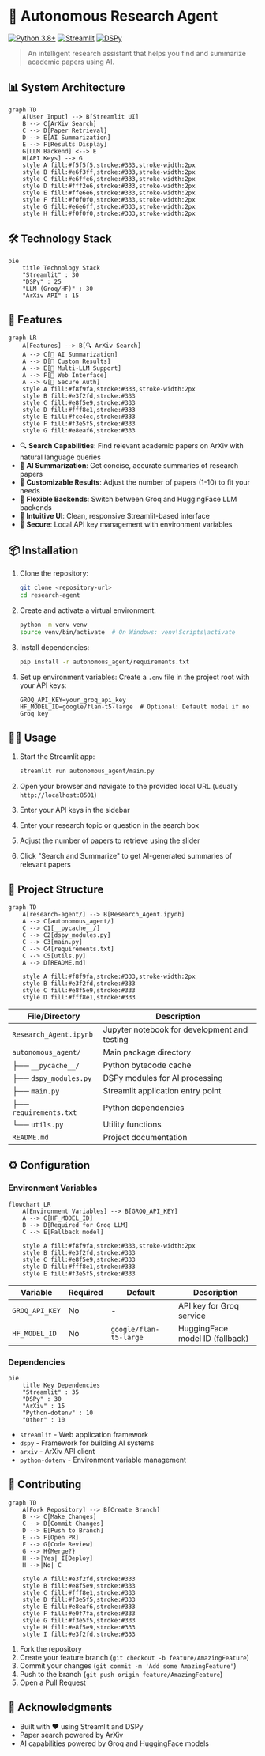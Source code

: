 # 🧠 Autonomous Research Agent

[![Python 3.8+](https://img.shields.io/badge/python-3.8+-blue.svg)](https://www.python.org/downloads/)
[![Streamlit](https://img.shields.io/badge/Streamlit-FF4B4B?style=flat&logo=streamlit&logoColor=white)](https://streamlit.io/)
[![DSPy](https://img.shields.io/badge/DSPy-FF6B6B?style=flat&logo=python&logoColor=white)](https://github.com/stanfordnlp/dspy)

> An intelligent research assistant that helps you find and summarize academic papers using AI.

## 📊 System Architecture

```mermaid
graph TD
    A[User Input] --> B[Streamlit UI]
    B --> C[ArXiv Search]
    C --> D[Paper Retrieval]
    D --> E[AI Summarization]
    E --> F[Results Display]
    G[LLM Backend] <--> E
    H[API Keys] --> G
    style A fill:#f5f5f5,stroke:#333,stroke-width:2px
    style B fill:#e6f3ff,stroke:#333,stroke-width:2px
    style C fill:#e6ffe6,stroke:#333,stroke-width:2px
    style D fill:#fff2e6,stroke:#333,stroke-width:2px
    style E fill:#ffe6e6,stroke:#333,stroke-width:2px
    style F fill:#f0f0f0,stroke:#333,stroke-width:2px
    style G fill:#e6e6ff,stroke:#333,stroke-width:2px
    style H fill:#f0f0f0,stroke:#333,stroke-width:2px
```

## 🛠 Technology Stack

```mermaid
pie
    title Technology Stack
    "Streamlit" : 30
    "DSPy" : 25
    "LLM (Groq/HF)" : 30
    "ArXiv API" : 15
```

## 🚀 Features

```mermaid
graph LR
    A[Features] --> B[🔍 ArXiv Search]
    A --> C[📝 AI Summarization]
    A --> D[🎯 Custom Results]
    A --> E[🔄 Multi-LLM Support]
    A --> F[🎨 Web Interface]
    A --> G[🔐 Secure Auth]
    style A fill:#f8f9fa,stroke:#333,stroke-width:2px
    style B fill:#e3f2fd,stroke:#333
    style C fill:#e8f5e9,stroke:#333
    style D fill:#fff8e1,stroke:#333
    style E fill:#fce4ec,stroke:#333
    style F fill:#f3e5f5,stroke:#333
    style G fill:#e8eaf6,stroke:#333
```

- 🔍 **Search Capabilities**: Find relevant academic papers on ArXiv with natural language queries
- 📝 **AI Summarization**: Get concise, accurate summaries of research papers
- 🎯 **Customizable Results**: Adjust the number of papers (1-10) to fit your needs
- 🔄 **Flexible Backends**: Switch between Groq and HuggingFace LLM backends
- 🎨 **Intuitive UI**: Clean, responsive Streamlit-based interface
- 🔐 **Secure**: Local API key management with environment variables

## 📦 Installation

1. Clone the repository:
   ```bash
   git clone <repository-url>
   cd research-agent
   ```

2. Create and activate a virtual environment:
   ```bash
   python -m venv venv
   source venv/bin/activate  # On Windows: venv\Scripts\activate
   ```

3. Install dependencies:
   ```bash
   pip install -r autonomous_agent/requirements.txt
   ```

4. Set up environment variables:
   Create a `.env` file in the project root with your API keys:
   ```env
   GROQ_API_KEY=your_groq_api_key
   HF_MODEL_ID=google/flan-t5-large  # Optional: Default model if no Groq key
   ```

## 🏃‍♂️ Usage

1. Start the Streamlit app:
   ```bash
   streamlit run autonomous_agent/main.py
   ```

2. Open your browser and navigate to the provided local URL (usually `http://localhost:8501`)

3. Enter your API keys in the sidebar

4. Enter your research topic or question in the search box

5. Adjust the number of papers to retrieve using the slider

6. Click "Search and Summarize" to get AI-generated summaries of relevant papers

## 📁 Project Structure

```mermaid
graph TD
    A[research-agent/] --> B[Research_Agent.ipynb]
    A --> C[autonomous_agent/]
    C --> C1[__pycache__/]
    C --> C2[dspy_modules.py]
    C --> C3[main.py]
    C --> C4[requirements.txt]
    C --> C5[utils.py]
    A --> D[README.md]
    
    style A fill:#f8f9fa,stroke:#333,stroke-width:2px
    style B fill:#e3f2fd,stroke:#333
    style C fill:#e8f5e9,stroke:#333
    style D fill:#fff8e1,stroke:#333
```

| File/Directory | Description |
|----------------|-------------|
| `Research_Agent.ipynb` | Jupyter notebook for development and testing |
| `autonomous_agent/` | Main package directory |
| ├── `__pycache__/` | Python bytecode cache |
| ├── `dspy_modules.py` | DSPy modules for AI processing |
| ├── `main.py` | Streamlit application entry point |
| ├── `requirements.txt` | Python dependencies |
| └── `utils.py` | Utility functions |
| `README.md` | Project documentation |

## ⚙️ Configuration

### Environment Variables

```mermaid
flowchart LR
    A[Environment Variables] --> B[GROQ_API_KEY]
    A --> C[HF_MODEL_ID]
    B --> D[Required for Groq LLM]
    C --> E[Fallback model]
    
    style A fill:#f8f9fa,stroke:#333,stroke-width:2px
    style B fill:#e3f2fd,stroke:#333
    style C fill:#e8f5e9,stroke:#333
    style D fill:#fff8e1,stroke:#333
    style E fill:#f3e5f5,stroke:#333
```

| Variable | Required | Default | Description |
|----------|----------|---------|-------------|
| `GROQ_API_KEY` | No | - | API key for Groq service |
| `HF_MODEL_ID` | No | `google/flan-t5-large` | HuggingFace model ID (fallback) |

### Dependencies

```mermaid
pie
    title Key Dependencies
    "Streamlit" : 35
    "DSPy" : 30
    "ArXiv" : 15
    "Python-dotenv" : 10
    "Other" : 10
```

- `streamlit` - Web application framework
- `dspy` - Framework for building AI systems
- `arxiv` - ArXiv API client
- `python-dotenv` - Environment variable management

## 🤝 Contributing

```mermaid
graph TD
    A[Fork Repository] --> B[Create Branch]
    B --> C[Make Changes]
    C --> D[Commit Changes]
    D --> E[Push to Branch]
    E --> F[Open PR]
    F --> G[Code Review]
    G --> H{Merge?}
    H -->|Yes| I[Deploy]
    H -->|No| C
    
    style A fill:#e3f2fd,stroke:#333
    style B fill:#e8f5e9,stroke:#333
    style C fill:#fff8e1,stroke:#333
    style D fill:#f3e5f5,stroke:#333
    style E fill:#e8eaf6,stroke:#333
    style F fill:#e0f7fa,stroke:#333
    style G fill:#f3e5f5,stroke:#333
    style H fill:#e8f5e9,stroke:#333
    style I fill:#e3f2fd,stroke:#333
```

1. Fork the repository
2. Create your feature branch (`git checkout -b feature/AmazingFeature`)
3. Commit your changes (`git commit -m 'Add some AmazingFeature'`)
4. Push to the branch (`git push origin feature/AmazingFeature`)
5. Open a Pull Request

## 🙏 Acknowledgments

- Built with ❤️ using Streamlit and DSPy
- Paper search powered by ArXiv
- AI capabilities powered by Groq and HuggingFace models